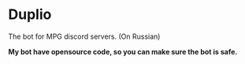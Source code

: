 # Duplio
The bot for MPG discord servers. (On Russian)

**My bot have opensource code, so you can make sure the bot is safe.**

